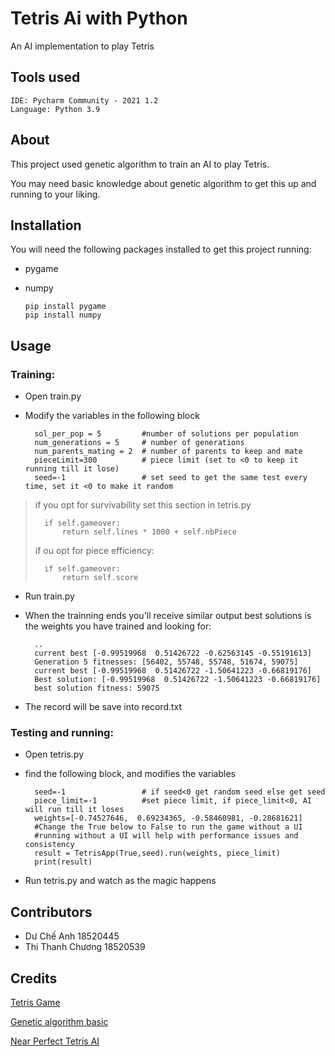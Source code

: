 # Tetris Ai with Python

An AI implementation to play Tetris

## Tools used

    IDE: Pycharm Community - 2021 1.2
    Language: Python 3.9
## About
This project used genetic algorithm to train an AI to play Tetris.

You may need basic knowledge about genetic algorithm to get this up and running to your liking.

## Installation
You will need the following packages installed to get this project running:
* pygame 
* numpy
  
      pip install pygame
      pip install numpy

## Usage
### Training:

- Open train.py
- Modify the variables in the following block 
  

        sol_per_pop = 5         #number of solutions per population 
        num_generations = 5     # number of generations
        num_parents_mating = 2  # number of parents to keep and mate
        pieceLimit=300          # piece limit (set to <0 to keep it running till it lose)
        seed=-1                 # set seed to get the same test every time, set it <0 to make it random 
> if you opt for survivability set this section in tetris.py
> 
>       if self.gameover:
>           return self.lines * 1000 + self.nbPiece
> 
> if ou opt for piece efficiency:
> 
>       if self.gameover:
>           return self.score
- Run train.py
- When the trainning ends you'll receive similar output
  best solutions is the weights you have trained and looking for:
        
        ..
        current best [-0.99519968  0.51426722 -0.62563145 -0.55191613]
        Generation 5 fitnesses: [56402, 55748, 55748, 51674, 59075]
        current best [-0.99519968  0.51426722 -1.50641223 -0.66819176]
        Best solution: [-0.99519968  0.51426722 -1.50641223 -0.66819176]
        best solution fitness: 59075
- The record will be save into record.txt
### Testing and running:
- Open tetris.py
- find the following block, and modifies the variables

        seed=-1                 # if seed<0 get random seed else get seed
        piece_limit=-1          #set piece limit, if piece_limit<0, AI will run till it loses
        weights=[-0.74527646,  0.69234365, -0.58460981, -0.28681621]
        #Change the True below to False to run the game without a UI
        #running without a UI will help with performance issues and consistency
        result = TetrisApp(True,seed).run(weights, piece_limit)
        print(result)
  
- Run tetris.py and watch as the magic happens

## Contributors

- Dư Chế Anh 18520445
- Thi Thanh Chương 18520539


## Credits
[Tetris Game](https://gist.github.com/silvasur/565419/7e044a90eb97eb67d600b2fb776000ba36f6fcc9 )

[Genetic algorithm basic](https://towardsdatascience.com/genetic-algorithm-implementation-in-python-5ab67bb124a6)

[Near Perfect Tetris AI](https://codemyroad.wordpress.com/2013/04/14/tetris-ai-the-near-perfect-player/)
